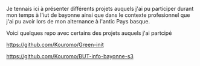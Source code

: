 Je tennais ici à présenter différents projets auquels j'ai pu participer durant mon temps à l'iut de bayonne ainsi que dans le contexte profesionnel que j'ai pu avoir lors de mon alternance à l'antic Pays basque.


Voici quelques repo avec certains des projets auquels j'ai partcipé

https://github.com/Kouromo/Green-init

https://github.com/Kouromo/BUT-info-bayonne-s3

